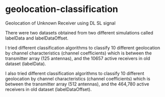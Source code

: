 # geolocation-classification

Geolocation of Unknown Receiver using DL SL signal

There were two datasets obtained from two different simulations called labelData and labelDataOffset.

I tried different classification algorithms to classify 10 different geolocation by channel characteristics (channel coefficients) which is between the transmitter array (125 antennas), and the 10657 active receivers in old dataset (labelData).

I also tried different classification algorithms to classify 10 different geolocation by channel characteristics (channel coefficients) which is between the transmitter array (512 antennas), and the 464,780 active receivers in old dataset (labelDataOffset).
